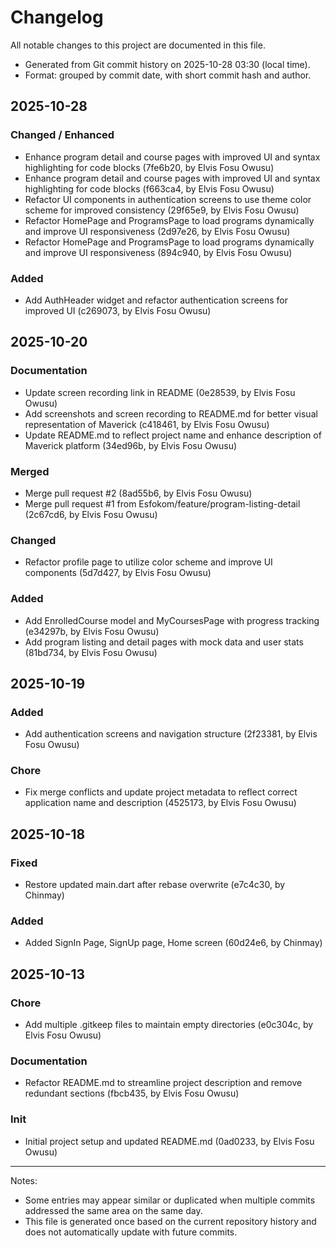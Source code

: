 # Changelog

All notable changes to this project are documented in this file.

- Generated from Git commit history on 2025-10-28 03:30 (local time).
- Format: grouped by commit date, with short commit hash and author.

## 2025-10-28

### Changed / Enhanced
- Enhance program detail and course pages with improved UI and syntax highlighting for code blocks (7fe6b20, by Elvis Fosu Owusu)
- Enhance program detail and course pages with improved UI and syntax highlighting for code blocks (f663ca4, by Elvis Fosu Owusu)
- Refactor UI components in authentication screens to use theme color scheme for improved consistency (29f65e9, by Elvis Fosu Owusu)
- Refactor HomePage and ProgramsPage to load programs dynamically and improve UI responsiveness (2d97e26, by Elvis Fosu Owusu)
- Refactor HomePage and ProgramsPage to load programs dynamically and improve UI responsiveness (894c940, by Elvis Fosu Owusu)

### Added
- Add AuthHeader widget and refactor authentication screens for improved UI (c269073, by Elvis Fosu Owusu)

## 2025-10-20

### Documentation
- Update screen recording link in README (0e28539, by Elvis Fosu Owusu)
- Add screenshots and screen recording to README.md for better visual representation of Maverick (c418461, by Elvis Fosu Owusu)
- Update README.md to reflect project name and enhance description of Maverick platform (34ed96b, by Elvis Fosu Owusu)

### Merged
- Merge pull request #2 (8ad55b6, by Elvis Fosu Owusu)
- Merge pull request #1 from Esfokom/feature/program-listing-detail (2c67cd6, by Elvis Fosu Owusu)

### Changed
- Refactor profile page to utilize color scheme and improve UI components (5d7d427, by Elvis Fosu Owusu)

### Added
- Add EnrolledCourse model and MyCoursesPage with progress tracking (e34297b, by Elvis Fosu Owusu)
- Add program listing and detail pages with mock data and user stats (81bd734, by Elvis Fosu Owusu)

## 2025-10-19

### Added
- Add authentication screens and navigation structure (2f23381, by Elvis Fosu Owusu)

### Chore
- Fix merge conflicts and update project metadata to reflect correct application name and description (4525173, by Elvis Fosu Owusu)

## 2025-10-18

### Fixed
- Restore updated main.dart after rebase overwrite (e7c4c30, by Chinmay)

### Added
- Added SignIn Page, SignUp page, Home screen (60d24e6, by Chinmay)

## 2025-10-13

### Chore
- Add multiple .gitkeep files to maintain empty directories (e0c304c, by Elvis Fosu Owusu)

### Documentation
- Refactor README.md to streamline project description and remove redundant sections (fbcb435, by Elvis Fosu Owusu)

### Init
- Initial project setup and updated README.md (0ad0233, by Elvis Fosu Owusu)

---

Notes:
- Some entries may appear similar or duplicated when multiple commits addressed the same area on the same day.
- This file is generated once based on the current repository history and does not automatically update with future commits.

